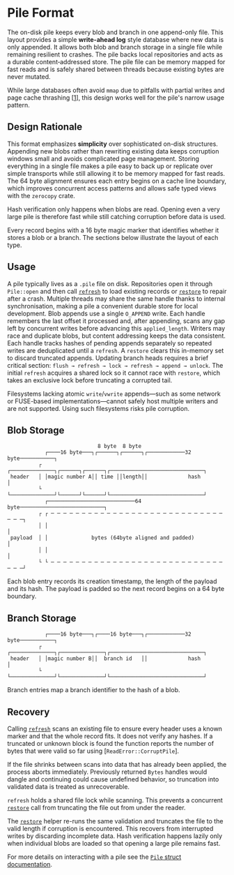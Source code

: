 # Pile Format

The on-disk pile keeps every blob and branch in one append-only file. This layout provides a simple **write-ahead log** style database where new data is only appended. It allows both blob and branch storage in a single file while remaining resilient to crashes. The pile backs local repositories and acts as a durable content‑addressed store. The pile file can be memory mapped for fast reads and is safely shared between threads because existing bytes are never mutated.

While large databases often avoid `mmap` due to pitfalls with partial writes
and page cache thrashing [[1](https://db.cs.cmu.edu/mmap-cidr2022/)], this
design works well for the pile's narrow usage pattern.

## Design Rationale

This format emphasizes **simplicity** over sophisticated on-disk structures.
Appending new blobs rather than rewriting existing data keeps corruption
windows small and avoids complicated page management. Storing everything in a
single file makes a pile easy to back up or replicate over simple transports
while still allowing it to be memory mapped for fast reads. The 64&nbsp;byte
alignment ensures each entry begins on a cache line boundary, which improves
concurrent access patterns and allows safe typed views with the `zerocopy`
crate.

Hash verification only happens when blobs are read. Opening even a very large
pile is therefore fast while still catching corruption before data is used.

Every record begins with a 16&nbsp;byte magic marker that identifies whether it
stores a blob or a branch. The sections below illustrate the layout of each
type.

## Usage

A pile typically lives as a `.pile` file on disk. Repositories open it through
`Pile::open` and then call [`refresh`](../../src/repo/pile.rs) to load existing
records or [`restore`](../../src/repo/pile.rs) to repair after a crash. Multiple
threads may share the same handle thanks to internal synchronisation, making a
pile a convenient durable store for local development. Blob appends use a single
`O_APPEND` write. Each handle remembers the last offset it processed and, after
appending, scans any gap left by concurrent writes before advancing this
`applied_length`. Writers may race and duplicate blobs, but content addressing
keeps the data consistent. Each handle tracks hashes of pending appends
separately so repeated writes are deduplicated until a `refresh`. A `restore`
clears this in-memory set to discard truncated appends. Updating branch heads
requires a brief critical
section: `flush → refresh → lock → refresh → append → unlock`. The initial
`refresh` acquires a shared lock so it cannot race with `restore`, which takes an
exclusive lock before truncating a corrupted tail.
 
Filesystems lacking atomic `write`/`vwrite` appends—such as some network or
FUSE-based implementations—cannot safely host multiple writers and are not
supported. Using such filesystems risks pile corruption.
## Blob Storage
```
                             8 byte  8 byte
            ┌────16 byte───┐┌──────┐┌──────┐┌────────────32 byte───────────┐
          ┌ ┌──────────────┐┌──────┐┌──────┐┌──────────────────────────────┐
 header   │ │magic number A││ time ││length││             hash             │
          └ └──────────────┘└──────┘└──────┘└──────────────────────────────┘
            ┌────────────────────────────64 byte───────────────────────────┐
          ┌ ┌ ─ ─ ─ ─ ─ ─ ─ ─ ─ ─ ─ ─ ─ ─ ─ ─ ─ ─ ─ ─ ─ ─ ─ ─ ─ ─ ─ ─ ─ ─ ─┐
          │ │                                                              │
 payload  │ │              bytes (64byte aligned and padded)               │
          │ │                                                              │
          └ └ ─ ─ ─ ─ ─ ─ ─ ─ ─ ─ ─ ─ ─ ─ ─ ─ ─ ─ ─ ─ ─ ─ ─ ─ ─ ─ ─ ─ ─ ─ ─┘
```
Each blob entry records its creation timestamp, the length of the payload and
its hash. The payload is padded so the next record begins on a
64&nbsp;byte boundary.

## Branch Storage
```
            ┌────16 byte───┐┌────16 byte───┐┌────────────32 byte───────────┐
          ┌ ┌──────────────┐┌──────────────┐┌──────────────────────────────┐
 header   │ │magic number B││  branch id   ││             hash             │
          └ └──────────────┘└──────────────┘└──────────────────────────────┘
```
Branch entries map a branch identifier to the hash of a blob.
## Recovery
Calling [`refresh`](../../src/repo/pile.rs) scans an existing file to ensure
every header uses a known marker and that the whole record fits. It does not
verify any hashes. If a truncated or unknown block is found the function reports
the number of bytes that were valid so far using
[`ReadError::CorruptPile`].

If the file shrinks between scans into data that has already been applied, the
process aborts immediately. Previously returned `Bytes` handles would dangle and
continuing could cause undefined behavior, so truncation into validated data is
treated as unrecoverable.

`refresh` holds a shared file lock while scanning. This prevents a concurrent
[`restore`](../../src/repo/pile.rs) call from truncating the file out from under
the reader.

The [`restore`](../../src/repo/pile.rs) helper re-runs the same validation and
truncates the file to the valid length if corruption is encountered. This
recovers from interrupted writes by discarding incomplete data. Hash
verification happens lazily only when individual blobs are loaded so that
opening a large pile remains fast.

For more details on interacting with a pile see the [`Pile` struct
documentation](https://docs.rs/tribles/latest/tribles/repo/pile/struct.Pile.html).

[1]: https://db.cs.cmu.edu/mmap-cidr2022/ "The Case Against Memory-Mapped I/O"
